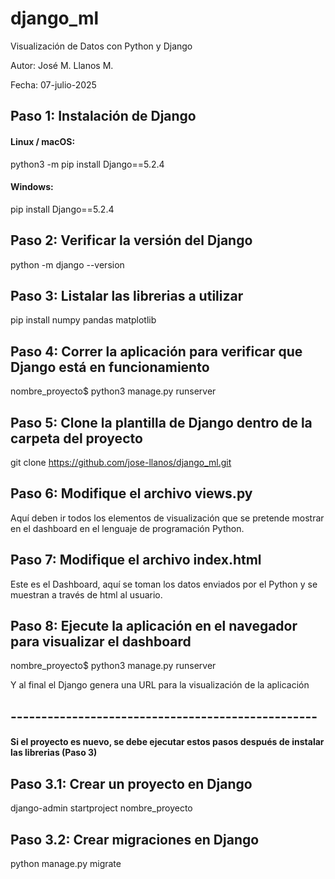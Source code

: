 # django_ml

Visualización de Datos con Python y Django

Autor: José M. Llanos M.

Fecha: 07-julio-2025


## Paso 1: Instalación de Django

#### Linux / macOS:

python3 -m pip install Django==5.2.4

#### Windows:

pip install Django==5.2.4

## Paso 2: Verificar la versión del Django

python -m django --version

## Paso 3: Listalar las librerias a utilizar

pip install numpy pandas matplotlib

## Paso 4: Correr la aplicación para verificar que Django está en funcionamiento

nombre_proyecto$ python3 manage.py runserver

## Paso 5: Clone la plantilla de Django dentro de la carpeta del proyecto

git clone https://github.com/jose-llanos/django_ml.git

## Paso 6: Modifique el archivo views.py

Aquí deben ir todos los elementos de visualización que se pretende mostrar en el dashboard en el lenguaje de programación Python.

## Paso 7: Modifique el archivo index.html

Este es el Dashboard, aquí se toman los datos enviados por el Python y se muestran a través de html al usuario.

## Paso 8: Ejecute la aplicación en el navegador para visualizar el dashboard

nombre_proyecto$ python3 manage.py runserver

Y al final el Django genera una URL para la visualización de la aplicación

## --------------------------------------------------

#### Si el proyecto es nuevo, se debe ejecutar estos pasos después de instalar las librerias (Paso 3)

## Paso 3.1: Crear un proyecto en Django

django-admin startproject nombre_proyecto

## Paso 3.2: Crear migraciones en Django

python manage.py migrate
